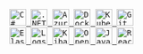 <kbd>
  <a href="https://learn.microsoft.com/en-us/dotnet/csharp/">
    <img src="https://cdn.jsdelivr.net/gh/devicons/devicon/icons/csharp/csharp-original.svg" width="30" alt="C#">
  </a>
  <a href="https://dotnet.microsoft.com/">
    <img src="https://cdn.jsdelivr.net/gh/devicons/devicon/icons/dot-net/dot-net-original.svg" width="30" alt=".NET">
  </a>
  <a href="https://azure.microsoft.com/">
    <img src="https://cdn.jsdelivr.net/gh/devicons/devicon/icons/azure/azure-original.svg" width="30" alt="Azure">
  </a>
  <a href="https://www.docker.com/">
    <img src="https://cdn.jsdelivr.net/gh/devicons/devicon/icons/docker/docker-original.svg" width="30" alt="Docker">
  </a>
  <a href="https://kubernetes.io/">
    <img src="https://cdn.jsdelivr.net/gh/devicons/devicon/icons/kubernetes/kubernetes-plain.svg" width="30" alt="Kubernetes">
  </a>
  <a href="https://git-scm.com/">
    <img src="https://cdn.jsdelivr.net/gh/devicons/devicon/icons/git/git-original.svg" width="30" alt="Git">
  </a>
</kbd>
<br>
<kbd>
  <a href="https://www.elastic.co/what-is/elk-stack">
    <img src="https://cdn.jsdelivr.net/gh/devicons/devicon/icons/elasticsearch/elasticsearch-original.svg" width="30" alt="ElasticSearch">
  </a>
  <a href="https://www.elastic.co/logstash/">
    <img src="https://cdn.jsdelivr.net/gh/devicons/devicon/icons/logstash/logstash-original.svg" width="30" alt="Logstash">
  </a>
  <a href="https://www.elastic.co/kibana/">
    <img src="https://cdn.jsdelivr.net/gh/devicons/devicon/icons/kibana/kibana-original.svg" width="30" alt="Kibana">
  </a>
  <a href="https://opentelemetry.io/">
    <img src="https://cdn.jsdelivr.net/gh/devicons/devicon/icons/opentelemetry/opentelemetry-original.svg" width="30" alt="OpenTelemetry">
  </a>
  <a href="https://developer.mozilla.org/en-US/docs/Web/JavaScript">
    <img src="https://cdn.jsdelivr.net/gh/devicons/devicon/icons/javascript/javascript-original.svg" width="30" alt="JavaScript">
  </a>
  <a href="https://react.dev/">
    <img src="https://cdn.jsdelivr.net/gh/devicons/devicon/icons/react/react-original.svg" width="30" alt="React">
  </a>
</kbd>